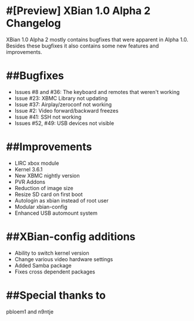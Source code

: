 #[Preview] XBian 1.0 Alpha 2 Changelog
==================================
XBian 1.0 Alpha 2 mostly contains bugfixes that were
apparent in Alpha 1.0. Besides these bugfixes it also
contains some new features and improvements.

##Bugfixes
==================================
- Issues #8 and #36: The keyboard and remotes that weren't working
- Issue #23: XBMC Library not updating
- Issue #37: Airplay/zeroconf not working
- Issue #2: Video forward/backward freezes
- Issue #41: SSH not working
- Issues #52, #49: USB devices not visible

##Improvements
==================================
- LIRC xbox module
- Kernel 3.6.1
- New XBMC nightly version
- PVR Addons
- Reduction of image size
- Resize SD card on first boot
- Autologin as xbian instead of root user
- Modular xbian-config
- Enhanced USB automount system

##XBian-config additions
==================================
- Ability to switch kernel version
- Change various video hardware settings
- Added Samba package
- Fixes cross dependent packages

##Special thanks to
==============================
pbloem1 and n9ntje